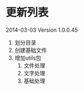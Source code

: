 更新列表
========
2014-03-03 Version 1.0.0.45	

1. 划分目录 
1. 创建基础文件
1. 增加utils包
	1. 文件处理
	1. 文字处理
	1. 基础处理
		
		
	
